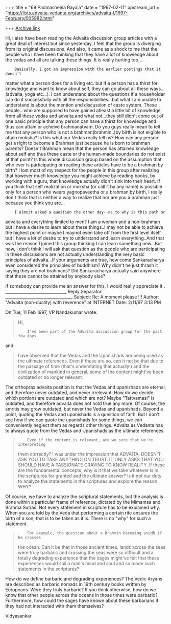 +++
title = "69 Padmasheela Rayala"
date = "1997-02-11"
upstream_url = "https://lists.advaita-vedanta.org/archives/advaita-l/1997-February/005982.html"

+++
[Archive link](https://lists.advaita-vedanta.org/archives/advaita-l/1997-February/005982.html)

Hi,
        I also have been reading the Advaita discussion group articles with a
great deal of interest but since yesterday, I feel that the group is diverging
from its original discussions.  And also, it came as a shock to me that the
people who I have been thinking that they have a lot of knowledge about the
vedas and all are talking these things.  It is really hurting too...

        Basically, I got an impression with the earlier postings that it doesn't
matter what a person does for a living etc. but if a person has a thirst for
knowledge and want to know about self, they can go about all these
ways..(advaita, yoga etc...).  I can understand about the questions if a
householder can do it successfully with all the responsibilities...but what I am
unable to understand is about the mention and discussion of caste system.  These
people...who are supposed to have gained atleast a little bit of knowledge from
all these vedas and advaita and what not...they still didn't come out of one
basic principle that any person can have a thirst for knowledge and thus can
attain or acheive brahmanatvam.  Do you guys really mean to tell me that any
person who is not a brahman(brahmin..)by birth is not eligible to attain moksha?
 Is this what our Vedas really tell us?  How can any person get a right to
become a Brahman just because he is born to brahman parents?  Doesn't Brahman
mean that the person has attained knowledge about self and thus these caste or
the human-made boundaries do not exist at that point?  Is this whole discussion
group based on the assumption that who ever is participating or reading these
articles have to be a brahman by birth?
        I lost most of my respect for the people in this group after realizing
that however much knowledge you might achieve by reading books, by working with
a guru, that knowledge actually didn't sink into their heart.  If you think that
self realization or moksha (or call it by any name) is possible only for a
person who wears yagnopaveetha or a brahman by birth, I really don't think that
is neither a way to realize that nor are you a brahman just because you think
you are...

        I almost asked a question the other day--as to why is this path or
advaita and everything limited to men?  I am a woman and a non-brahman but I
have a desire to learn about these things..I may not be able to achieve the
highest point or maybe I maynot even take off from the first level itself but I
have a lot of desire to try to understand and learn everything..And that was the
reason I joined this group thinking I can learn something new...But now, I don't
think I will ask that question as the people who are participating in these
discussions are not actually understanding the very basic principles of
advaita...If your arguments are true, how come Sankaracharya even considered the
principles of buddhism?  Why didn't he just thrash it saying they are not
brahmans?  Did Sankaracharya actually said anywhere that these cannot be
attained by anybody else?

If somebody can provide me an answer for this, I would really appreciate it..
______________________________ Reply Separator _________________________________
Subject: Re: A moment please !!!
Author:  "Advaita (non-duality) with reverence" <ADVAITA-L at TAMU.EDU> at INTERNET
Date:    2/11/97 3:13 PM


On Tue, 11 Feb 1997, VP Nandakumar wrote:

> Hi,
>
>         I've been part of the Advaita discussion group for the past few days
 and
> have observed that the Vedas and the Upanishads are being used as the ultimate
> references. Even if these are so, can it not be that due to the passage of
 time
> (that's understating that actually!) and the civilization of mankind in
 general,
> some of the content might've been outdated or no longer relevant.
>

The orthoprax advaita position is that the Vedas and upanishads are
eternal, and therefore never outdated, and never irrelevant. How do we
decide which portions are outdated and which are not? Maybe "Tattvamasi"
is outdated, and therefore advaita does not hold true any more. Of
course, the smritis may grow outdated, but never the Vedas and upanishads.
Beyond a point, quoting the Vedas and upanishads is a question of faith.
But I don't see how if we can quote the upanishads for some things, we can
conveniently neglect them as regards other things. Advaita as Vedanta has
to always quote from the Vedas and Upanishads as the ultimate references.


>         Even if the content is relevant, are we sure that we're interpreting
> them correctly? I was under the impression that ADVAITA, DOESN'T ASK YOU TO
 TAKE
> ANYTHING ON TRUST. IT ONLY ASKS THAT YOU SHOULD HAVE A PASSIONATE CRAVING TO
> KNOW REALITY. If these are the fundamental concepts, why is it that we take
> whatever is in the scriptures for granted and the ultimate answer? Is it not
 our
> duty to analyze the statements in the scriptures and explore the reason WHY?
>

Of course, we have to analyze the scriptural statements, but the analysis
is done within a particular frame of reference, dictated by the Mimamsa
and Brahma Sutras. Not every statement in scripture has to be explained
why. When you are told by the Veda that performing a certain rite ensures
the birth of a son, that is to be taken as it is. There is no "why" for
such a statement.


>         For example, the question about a Brahmin becoming asudh if he crosses
> the ocean. Can it be that in those ancient times, lands across the seas were
> truly barbaric and crossing the seas were so difficult and a totally degrading
> experience that the sages might've felt that these experiences would soil a
> man's mind and soul and so made such statements in the scriptures?

How do we define barbaric and degrading experiences? The Vedic Aryans are
described as barbaric nomads in 19th century books written by Europeans.
Were they truly barbaric? If you think otherwise, how do we know that
other people across the oceans in those times were barbaric? Furthermore,
how could the sages have known about these barbarians if they had not
interacted with them themselves?

Vidyasankar

